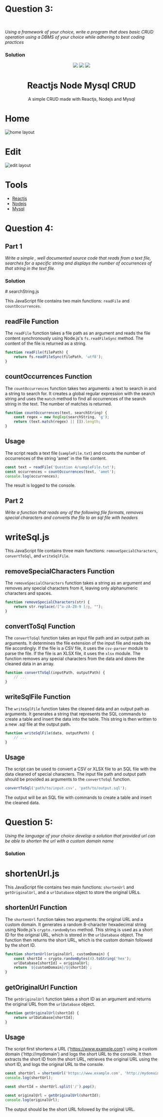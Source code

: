 <h1>Question 3:</h1> <br/>
<p><i>Using a framework of your choice, write a program that does basic CRUD operation using a DBMS of your choice while adhering to best coding practices</i></p>

<h3> Solution </h3>

<p align="center">
  <img src="https://logospng.org/download/react/logo-react-256.png" />
  <img src="https://logospng.org/download/node-js/logo-node-js-256.png" />
  <img src="https://logospng.org/download/mysql/mysql-256.png" />
</p>

<h1 align="center">Reactjs Node Mysql CRUD</h1>
<p align="center">A simple CRUD made with Reactjs, Nodejs and Mysql</p>

# Home
![home layout](./Question%203/screenshots/screenshot1.PNG)

# Edit
![edit layout](./Question%203/screenshots/screenshot2.PNG)

# Tools
<ul>
  <li><a href="https://github.com/facebook/react">Reactjs</a></li>
  <li><a href="https://github.com/nodejs/node">Nodejs</a></li>
  <li><a href="https://github.com/topics/mysql">Mysql</a></li>
</ul>




<h1>Question 4: </h1>

## Part 1

<p><i>Write a simple , well documented source code that reads from a text file, searches for a specific string and displays the number of occurrences of that string in the text file. <p></i>

<h3> Solution </h3>
# searchString.js

This JavaScript file contains two main functions: `readFile` and `countOccurrences`.

## readFile Function

The `readFile` function takes a file path as an argument and reads the file content synchronously using Node.js's `fs.readFileSync` method. The content of the file is returned as a string.

```javascript
function readFile(filePath) {
    return fs.readFileSync(filePath, 'utf8');
}
```

## countOccurrences Function

The `countOccurrences` function takes two arguments: a text to search in and a string to search for. It creates a global regular expression with the search string and uses the `match` method to find all occurrences of the search string in the text. The number of matches is returned.

```javascript
function countOccurrences(text, searchString) {
    const regex = new RegExp(searchString, 'g');
    return (text.match(regex) || []).length;
}
```

## Usage

The script reads a text file (`sampleFile.txt`) and counts the number of occurrences of the string 'amet' in the file content.

```javascript
const text = readFile('Question 4/sampleFile.txt');
const occurrences = countOccurrences(text, 'amet');
console.log(occurrences);
```

The result is logged to the console.

## Part 2

<P><i>Write a function that reads any of the following file formats, removes special characters and converts the file to an sql file with headers</i></p>

# writeSql.js

This JavaScript file contains three main functions: `removeSpecialCharacters`, `convertToSql`, and `writeSqlFile`.

## removeSpecialCharacters Function

The `removeSpecialCharacters` function takes a string as an argument and removes any special characters from it, leaving only alphanumeric characters and spaces.

```javascript
function removeSpecialCharacters(str) {
    return str.replace(/[^a-zA-Z0-9 ]/g, "");
}
```

## convertToSql Function

The `convertToSql` function takes an input file path and an output path as arguments. It determines the file extension of the input file and reads the file accordingly. If the file is a CSV file, it uses the `csv-parser` module to parse the file. If the file is an XLSX file, it uses the `xlsx` module. The function removes any special characters from the data and stores the cleaned data in an array.

```javascript
function convertToSql(inputPath, outputPath) {
    // ...
}
```

## writeSqlFile Function

The `writeSqlFile` function takes the cleaned data and an output path as arguments. It generates a string that represents the SQL commands to create a table and insert the data into the table. This string is then written to a new .sql file at the output path.

```javascript
function writeSqlFile(data, outputPath) {
    // ...
}
```

## Usage

The script can be used to convert a CSV or XLSX file to an SQL file with the data cleaned of special characters. The input file path and output path should be provided as arguments to the `convertToSql` function.

```javascript
convertToSql('path/to/input.csv', 'path/to/output.sql');
```

The output will be an SQL file with commands to create a table and insert the cleaned data.

<h1>Question 5: </h1>

<P><i>Using  the language of your choice develop a solution that provided url can be able to shorten the url with a custom domain name</i></p>

<h3>Solution</h3>

# shortenUrl.js

This JavaScript file contains two main functions: `shortenUrl` and `getOriginalUrl`, and a `urlDatabase` object to store the original URLs.

## shortenUrl Function

The `shortenUrl` function takes two arguments: the original URL and a custom domain. It generates a random 8-character hexadecimal string using Node.js's `crypto.randomBytes` method. This string is used as a short ID for the original URL, which is stored in the `urlDatabase` object. The function then returns the short URL, which is the custom domain followed by the short ID.

```javascript
function shortenUrl(originalUrl, customDomain) {
    const shortId = crypto.randomBytes(4).toString('hex');
    urlDatabase[shortId] = originalUrl;
    return `${customDomain}/${shortId}`;
}
```

## getOriginalUrl Function

The `getOriginalUrl` function takes a short ID as an argument and returns the original URL from the `urlDatabase` object.

```javascript
function getOriginalUrl(shortId) {
    return urlDatabase[shortId];
}
```

## Usage

The script first shortens a URL ('https://www.example.com') using a custom domain ('http://mydomain') and logs the short URL to the console. It then extracts the short ID from the short URL, retrieves the original URL using the short ID, and logs the original URL to the console.

```javascript
const shortUrl = shortenUrl('https://www.example.com', 'http://mydomain');
console.log(shortUrl);

const shortId = shortUrl.split('/').pop();

const originalUrl = getOriginalUrl(shortId);
console.log(originalUrl);
```

The output should be the short URL followed by the original URL.


